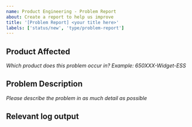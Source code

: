 ```yaml
---
name: Product Engineering - Problem Report
about: Create a report to help us improve
title: '[Problem Report] <your title here>'
labels: ['status/new', 'type/problem-report']
---
```

## Product Affected
*Which product does this problem occur in? Example: 650XXX-Widget-ESS*




## Problem Description
*Please describe the problem in as much detail as possible*




## Relevant log output



